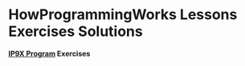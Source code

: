 # HowProgrammingWorks Lessons Exercises Solutions

**[IP9X Program](https://github.com/HowProgrammingWorks/Index/blob/master/IP9X.md) Exercises**
